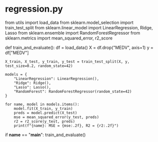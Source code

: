 # regression.py
from utils import load_data
from sklearn.model_selection import train_test_split
from sklearn.linear_model import LinearRegression, Ridge, Lasso
from sklearn.ensemble import RandomForestRegressor
from sklearn.metrics import mean_squared_error, r2_score

def train_and_evaluate():
    df = load_data()
    X = df.drop("MEDV", axis=1)
    y = df["MEDV"]

    X_train, X_test, y_train, y_test = train_test_split(X, y, test_size=0.2, random_state=42)

    models = {
        "LinearRegression": LinearRegression(),
        "Ridge": Ridge(),
        "Lasso": Lasso(),
        "RandomForest": RandomForestRegressor(random_state=42)
    }

    for name, model in models.items():
        model.fit(X_train, y_train)
        preds = model.predict(X_test)
        mse = mean_squared_error(y_test, preds)
        r2 = r2_score(y_test, preds)
        print(f"{name}: MSE = {mse:.2f}, R2 = {r2:.2f}")

if __name__ == "__main__":
    train_and_evaluate()
